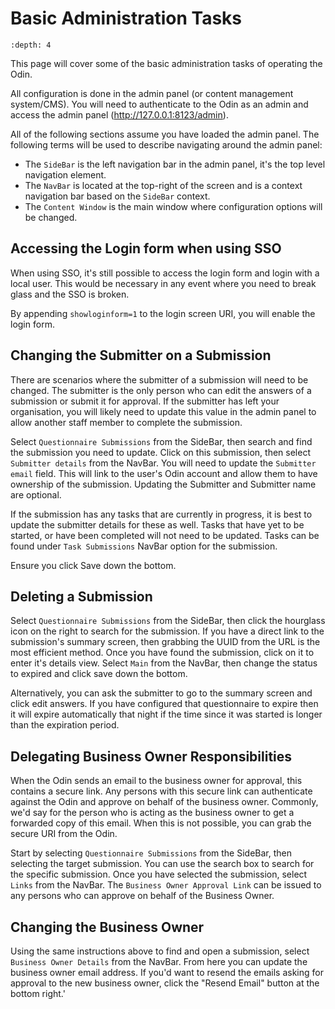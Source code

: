 # Basic Administration Tasks
```{contents} Contents
:depth: 4
```

This page will cover some of the basic administration tasks of operating the Odin. 

All configuration is done in the admin panel (or content management system/CMS). You will need to authenticate to the Odin as an admin and access the admin panel (http://127.0.0.1:8123/admin).

All of the following sections assume you have loaded the admin panel. The following terms will be used to describe navigating around the admin panel:
* The `SideBar` is the left navigation bar in the admin panel, it's the top level navigation element.
* The `NavBar` is located at the top-right of the screen and is a context navigation bar based on the `SideBar` context.
* The `Content Window` is the main window where configuration options will be changed.

## Accessing the Login form when using SSO
When using SSO, it's still possible to access the login form and login with a local user. This would be necessary in any event where you need to break glass and the SSO is broken.

By appending `showloginform=1` to the login screen URI, you will enable the login form.

## Changing the Submitter on a Submission
There are scenarios where the submitter of a submission will need to be changed. The submitter is the only person who can edit the answers of a submission or submit it for approval. If the submitter has left your organisation, you will likely need to update this value in the admin panel to allow another staff member to complete the submission.

Select `Questionnaire Submissions` from the SideBar, then search and find the submission you need to update. Click on this submission, then select `Submitter details` from the NavBar. You will need to update the `Submitter email` field. This will link to the user's Odin account and allow them to have ownership of the submission. Updating the Submitter and Submitter name are optional.

If the submission has any tasks that are currently in progress, it is best to update the submitter details for these as well. Tasks that have yet to be started, or have been completed will not need to be updated. Tasks can be found under `Task Submissions` NavBar option for the submission.

Ensure you click Save down the bottom.

## Deleting a Submission
Select `Questionnaire Submissions` from the SideBar, then click the hourglass icon on the right to search for the submission. If you have a direct link to the submission's summary screen, then grabbing the UUID from the URL is the most efficient method. Once you have found the submission, click on it to enter it's details view. Select `Main` from the NavBar, then change the status to expired and click save down the bottom.

Alternatively, you can ask the submitter to go to the summary screen and click edit answers. If you have configured that questionnaire to expire then it will expire automatically that night if the time since it was started is longer than the expiration period.

## Delegating Business Owner Responsibilities
When the Odin sends an email to the business owner for approval, this contains a secure link. Any persons with this secure link can authenticate against the Odin and approve on behalf of the business owner. Commonly, we'd say for the person who is acting as the business owner to get a forwarded copy of this email. When this is not possible, you can grab the secure URI from the Odin.

Start by selecting `Questionnaire Submissions` from the SideBar, then selecting the target submission. You can use the search box to search for the specific submission. Once you have selected the submission, select `Links` from the NavBar. The `Business Owner Approval Link` can be issued to any persons who can approve on behalf of the Business Owner. 

## Changing the Business Owner
Using the same instructions above to find and open a submission, select `Business Owner Details` from the NavBar. From here you can update the business owner email address. If you'd want to resend the emails asking for approval to the new business owner, click the "Resend Email" button at the bottom right.'
